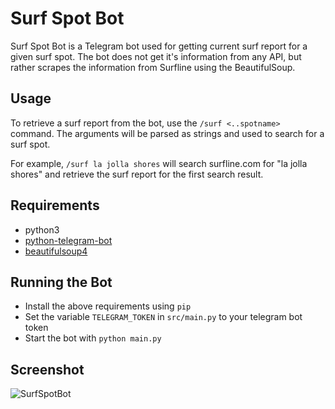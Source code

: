 # Surf Spot Bot

Surf Spot Bot is a Telegram bot used for getting current surf report for a given surf spot. The bot does not get it's information from any API, but rather scrapes the information from Surfline using the BeautifulSoup.

## Usage

To retrieve a surf report from the bot, use the `/surf <..spotname>` command. The arguments will be parsed as strings and used to search for a surf spot.

For example,
```/surf la jolla shores```
will search surfline.com for "la jolla shores" and retrieve the surf report for the first search result.

## Requirements
- python3 
- [python-telegram-bot](https://github.com/python-telegram-bot/python-telegram-bot "python-telegram-bot")
- [beautifulsoup4](https://www.crummy.com/software/BeautifulSoup/ "beautifulsoup4")

## Running the Bot
- Install the above requirements using `pip`
- Set the variable `TELEGRAM_TOKEN` in `src/main.py` to your telegram bot token
- Start the bot with `python main.py`


## Screenshot

![SurfSpotBot](surfspotbot_example.PNG "SurfSpotBot")
